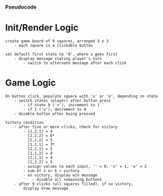 ### Pseudocode

# Init/Render Logic
    create game board of 9 squares, arranged 3 x 3
        - each square is a clickable button
    
    set default first state to '0', where x goes first
        - display message stating player's turn
            - switch to alternate message after each click


# Game Logic
    On button click, populate square with 'x' or 'o', depending on state
        - switch states (player) after button press
            - if state 0 ('x'), increment to 1
            - if 1 ('o'), decrement to 0
        - disable button after being pressed

    Victory condition
        - after five or more clicks, check for victory
            - [1,2,1] = 4
              [2,2,2] = 6*
              [2,1,2] = 5
              [1,1,1] = 3*
              [2,2,1] = 5
              [1,1,2] = 4
              [2,1,1] = 4
              [1,2,2] = 5
            - assign values to each input, '' = 0, 'x' = 1, 'o' = 2
            - sum of 3 or 6 = victory
            - on victory, display win message
                - disable all remaining buttons
        - after 9 clicks (all squares filled), if no victory, 
            display draw message